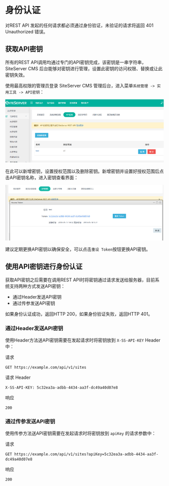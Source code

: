 # 身份认证

对REST API 发起的任何请求都必须通过身份验证，未验证的请求将返回 401 Unauthorized 错误。

## 获取API密钥

所有的REST API调用均通过专门的API密钥完成，该密钥是一串字符串，SiteServer CMS 后台能够对密钥进行管理，设置此密钥的访问权限、替换或让此密钥失效。

使用最高权限的管理员登录 SiteServer CMS 管理后台，进入菜单`系统管理 -> 实用工具 -> API密钥`：

![](assets/authentication/01.png)

在此可以新增密钥，设置授权范围以及删除密钥。新增密钥并设置好授权范围后点击API密钥名称，进入密钥查看界面：

![](assets/authentication/02.png)

建议定期更换API密钥以确保安全，可以点击`重设 Token`按钮更换API密钥。

## 使用API密钥进行身份认证

获取API密钥之后需要在调用REST API时将密钥通过请求发送给服务器，目前系统支持两种方式发送API密钥：

- 通过Header发送API密钥
- 通过传参发送API密钥

如果身份认证成功，返回HTTP 200，如果身份验证失败，返回HTTP 401。

### 通过Header发送API密钥

使用Header方法送API密钥需要在发起请求时将密钥放到 `X-SS-API-KEY` Header中：

请求

```
GET https://example.com/api/v1/sites
```

请求 Header

```
X-SS-API-KEY: 5c32ea3a-adbb-4434-aa3f-dc49a40d07e8
```

响应

```
200
```

### 通过传参发送API密钥

使用传参方法送API密钥需要在发起请求时将密钥放到 `apiKey` 的请求参数中：

请求

```
GET https://example.com/api/v1/sites?apiKey=5c32ea3a-adbb-4434-aa3f-dc49a40d07e8
```

响应

```
200
```